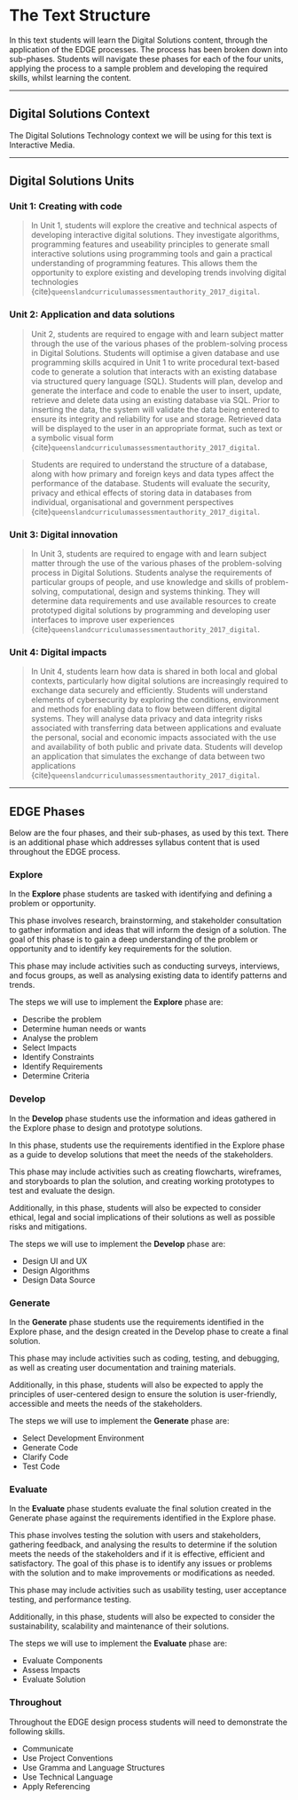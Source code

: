 # The Text Structure

In this text students will learn the Digital Solutions content, through the application of the EDGE processes. The process has been broken down into sub-phases. Students will navigate these phases for each of the four units, applying the process to a sample problem and developing the required skills, whilst learning the content.

---

## Digital Solutions Context

The Digital Solutions Technology context we will be using for this text is Interactive Media.

---

## Digital Solutions Units

### Unit 1: Creating with code

> In Unit 1, students will explore the creative and technical aspects of developing interactive digital solutions. They investigate algorithms, programming features and useability principles to generate small interactive solutions using programming tools and gain a practical understanding of programming features. This allows them the opportunity to explore existing and developing trends involving digital technologies {cite}`queenslandcurriculumassessmentauthority_2017_digital`.

### Unit 2: Application and data solutions

> Unit 2, students are required to engage with and learn subject matter through the use of the various phases of the problem-solving process in Digital Solutions. Students will optimise a given database and use programming skills acquired in Unit 1 to write procedural text-based code to generate a solution that interacts with an existing database via structured query language (SQL). Students will plan, develop and generate the interface and code to enable the user to insert, update, retrieve and delete data using an existing database via SQL. Prior to inserting the data, the system will validate the data being entered to ensure its integrity and reliability for use and storage. Retrieved data will be displayed to the user in an appropriate format, such as text or a symbolic visual form {cite}`queenslandcurriculumassessmentauthority_2017_digital`.

> Students are required to understand the structure of a database, along with how primary and foreign keys and data types affect the performance of the database. Students will evaluate the security, privacy and ethical effects of storing data in databases from individual, organisational and government perspectives {cite}`queenslandcurriculumassessmentauthority_2017_digital`.

### Unit 3: Digital innovation

> In Unit 3, students are required to engage with and learn subject matter through the use of the various phases of the problem-solving process in Digital Solutions. Students analyse the requirements of particular groups of people, and use knowledge and skills of problem-solving, computational, design and systems thinking. They will determine data requirements and use available resources to create prototyped digital solutions by programming and developing user interfaces to improve user experiences {cite}`queenslandcurriculumassessmentauthority_2017_digital`.

### Unit 4: Digital impacts

> In Unit 4, students learn how data is shared in both local and global contexts, particularly how digital solutions are increasingly required to exchange data securely and efficiently. Students will understand elements of cybersecurity by exploring the conditions, environment and methods for enabling data to flow between different digital systems. They will analyse data privacy and data integrity risks associated with transferring data between applications and evaluate the personal, social and economic impacts associated with the use and availability of both public and private data. Students will develop an application that simulates the exchange of data between two applications {cite}`queenslandcurriculumassessmentauthority_2017_digital`.

---

## EDGE Phases

Below are the four phases, and their sub-phases, as used by this text. There is an additional phase which addresses syllabus content that is used throughout the EDGE process.

### Explore

In the **Explore** phase students are tasked with identifying and defining a problem or opportunity.

This phase involves research, brainstorming, and stakeholder consultation to gather information and ideas that will inform the design of a solution. The goal of this phase is to gain a deep understanding of the problem or opportunity and to identify key requirements for the solution.

This phase may include activities such as conducting surveys, interviews, and focus groups, as well as analysing existing data to identify patterns and trends.

The steps we will use to implement the **Explore** phase are:

- Describe the problem
- Determine human needs or wants
- Analyse the problem
- Select Impacts
- Identify Constraints
- Identify Requirements
- Determine Criteria

### Develop

In the **Develop** phase students use the information and ideas gathered in the Explore phase to design and prototype solutions.

In this phase, students use the requirements identified in the Explore phase as a guide to develop solutions that meet the needs of the stakeholders.

This phase may include activities such as creating flowcharts, wireframes, and storyboards to plan the solution, and creating working prototypes to test and evaluate the design.

Additionally, in this phase, students will also be expected to consider ethical, legal and social implications of their solutions as well as possible risks and mitigations.

The steps we will use to implement the **Develop** phase are:

- Design UI and UX
- Design Algorithms
- Design Data Source

### Generate

In the **Generate** phase students use the requirements identified in the Explore phase, and the design created in the Develop phase to create a final solution.

This phase may include activities such as coding, testing, and debugging, as well as creating user documentation and training materials.

Additionally, in this phase, students will also be expected to apply the principles of user-centered design to ensure the solution is user-friendly, accessible and meets the needs of the stakeholders.

The steps we will use to implement the **Generate** phase are:

- Select Development Environment
- Generate Code
- Clarify Code
- Test Code

### Evaluate

In the **Evaluate** phase students evaluate the final solution created in the Generate phase against the requirements identified in the Explore phase.

This phase involves testing the solution with users and stakeholders, gathering feedback, and analysing the results to determine if the solution meets the needs of the stakeholders and if it is effective, efficient and satisfactory. The goal of this phase is to identify any issues or problems with the solution and to make improvements or modifications as needed.

This phase may include activities such as usability testing, user acceptance testing, and performance testing.

Additionally, in this phase, students will also be expected to consider the sustainability, scalability and maintenance of their solutions.

The steps we will use to implement the **Evaluate** phase are:

- Evaluate Components
- Assess Impacts
- Evaluate Solution

### Throughout

Throughout the EDGE design process students will need to demonstrate the following skills.

- Communicate
- Use Project Conventions
- Use Gramma and Language Structures
- Use Technical Language
- Apply Referencing
